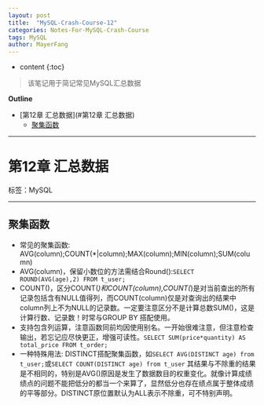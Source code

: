 ```yaml
---
layout: post
title:  "MySQL-Crash-Course-12"
categories: Notes-For-MySQL-Crash-Course
tags: MySQL
author: MayerFang
---
```


* content
{:toc}

>该笔记用于简记常见MySQL汇总数据




**Outline**

- [第12章 汇总数据](#第12章 汇总数据)
	- [聚集函数](#聚集函数)



---

# 第12章 汇总数据

标签：MySQL

---
 
## 聚集函数

- 常见的聚集函数: AVG(column);COUNT(*|column);MAX(column);MIN(column);SUM(column)
- AVG(column)，保留小数位的方法需结合Round():`SELECT ROUND(AVG(age),2) FROM t_user;`
- COUNT()，区分COUNT(*)和COUNT(column),COUNT(*)是对当前查出的所有记录包括含有NULL值得列，而COUNT(column)仅是对查询出的结果中column列上不为NULL的记录数。一定要注意区分不是计算总数SUM()，这是计算行数、记录数！时常与GROUP BY 搭配使用。
- 支持包含列运算，注意函数同前均因使用别名。一开始很难注意，但注意检查输出，若忘记应尽快更正，增强可读性。`SELECT SUM(price*quantity) AS total_price FROM t_order;`
- 一种特殊用法: DISTINCT搭配聚集函数，如`SELECT AVG(DISTINCT age) from t_user;`或`SELECT COUNT(DISTINCT age) from t_user` 其结果与不除重的结果是不相同的，特别是AVG()原因是发生了数据数目的权重变化。就像计算成绩绩点的问题不能把低分的都当一个来算了，显然低分也存在绩点属于整体成绩的平等部分。DISTINCT原位置默认为ALL表示不除重，可不特别声明。
